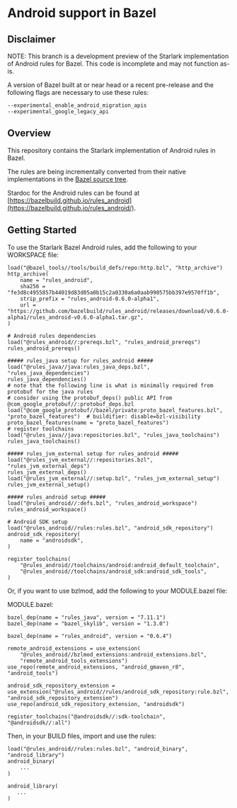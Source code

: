 # Android support in Bazel

## Disclaimer

NOTE: This branch is a development preview of the Starlark implementation of Android rules for Bazel. This code is incomplete and may not function as-is.

A version of Bazel built at or near head or a recent pre-release and the following flags are necessary to use these rules:

```
--experimental_enable_android_migration_apis
--experimental_google_legacy_api
```

## Overview

This repository contains the Starlark implementation of Android rules in Bazel.

The rules are being incrementally converted from their native implementations
in the [Bazel source
tree](https://source.bazel.build/bazel/+/master:src/main/java/com/google/devtools/build/lib/rules/android/).

Stardoc for the Android rules can be found at
[https://bazelbuild.github.io/rules_android](https://bazelbuild.github.io/rules_android/).

## Getting Started
To use the Starlark Bazel Android rules, add the following to your WORKSPACE file:


```starlark
load("@bazel_tools//tools/build_defs/repo:http.bzl", "http_archive")
http_archive(
    name = "rules_android",
    sha256 = "fe3d8c4955857b44019d83d05a0b15c2a0330a6a0aab990575bb397e9570ff1b",
    strip_prefix = "rules_android-0.6.0-alpha1",
    url = "https://github.com/bazelbuild/rules_android/releases/download/v0.6.0-alpha1/rules_android-v0.6.0-alpha1.tar.gz",
)

# Android rules dependencies
load("@rules_android//:prereqs.bzl", "rules_android_prereqs")
rules_android_prereqs()

##### rules_java setup for rules_android #####
load("@rules_java//java:rules_java_deps.bzl", "rules_java_dependencies")
rules_java_dependencies()
# note that the following line is what is minimally required from protobuf for the java rules
# consider using the protobuf_deps() public API from @com_google_protobuf//:protobuf_deps.bzl
load("@com_google_protobuf//bazel/private:proto_bazel_features.bzl", "proto_bazel_features")  # buildifier: disable=bzl-visibility
proto_bazel_features(name = "proto_bazel_features")
# register toolchains
load("@rules_java//java:repositories.bzl", "rules_java_toolchains")
rules_java_toolchains()

##### rules_jvm_external setup for rules_android #####
load("@rules_jvm_external//:repositories.bzl", "rules_jvm_external_deps")
rules_jvm_external_deps()
load("@rules_jvm_external//:setup.bzl", "rules_jvm_external_setup")
rules_jvm_external_setup()

##### rules_android setup #####
load("@rules_android//:defs.bzl", "rules_android_workspace")
rules_android_workspace()

# Android SDK setup
load("@rules_android//rules:rules.bzl", "android_sdk_repository")
android_sdk_repository(
    name = "androidsdk",
)

register_toolchains(
    "@rules_android//toolchains/android:android_default_toolchain",
    "@rules_android//toolchains/android_sdk:android_sdk_tools",
)
```


Or, if you want to use bzlmod, add the following to your MODULE.bazel file:

MODULE.bazel:

```starlark
bazel_dep(name = "rules_java", version = "7.11.1")
bazel_dep(name = "bazel_skylib", version = "1.3.0")

bazel_dep(name = "rules_android", version = "0.6.4")

remote_android_extensions = use_extension(
    "@rules_android//bzlmod_extensions:android_extensions.bzl",
    "remote_android_tools_extensions")
use_repo(remote_android_extensions, "android_gmaven_r8", "android_tools")

android_sdk_repository_extension = use_extension("@rules_android//rules/android_sdk_repository:rule.bzl", "android_sdk_repository_extension")
use_repo(android_sdk_repository_extension, "androidsdk")

register_toolchains("@androidsdk//:sdk-toolchain", "@androidsdk//:all")
```



Then, in your BUILD files, import and use the rules:

```starlark
load("@rules_android//rules:rules.bzl", "android_binary", "android_library")
android_binary(
    ...
)

android_library(
   ...
)
```
